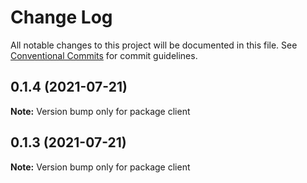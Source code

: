 # Change Log

All notable changes to this project will be documented in this file.
See [Conventional Commits](https://conventionalcommits.org) for commit guidelines.

## 0.1.4 (2021-07-21)

**Note:** Version bump only for package client

## 0.1.3 (2021-07-21)

**Note:** Version bump only for package client
